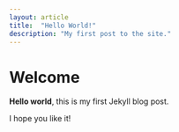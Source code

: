 ```yaml
---
layout: article
title:  "Hello World!"
description: "My first post to the site."
---
```


# Welcome

**Hello world**, this is my first Jekyll blog post.

I hope you like it!